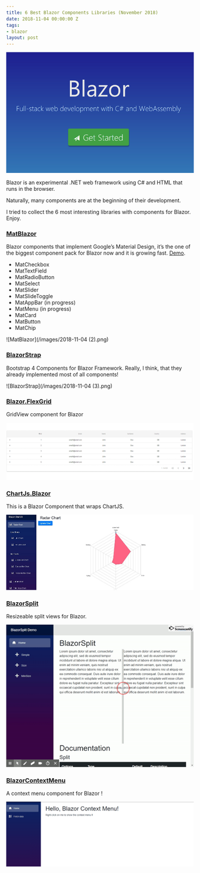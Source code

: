 ```yaml
---
title: 6 Best Blazor Components Libraries (November 2018)
date: 2018-11-04 00:00:00 Z
tags:
- blazor
layout: post
---
```


![](/images/blazor.png)

Blazor is an experimental .NET web framework using C# and HTML that runs in the browser.

Naturally, many components are at the beginning of their development.

I tried to collect the 6 most interesting libraries with components for Blazor. Enjoy.

<!--more-->

### [MatBlazor](https://github.com/SamProf/MatBlazor)

Blazor components that implement Google’s Material Design, it’s the one of the biggest component pack for Blazor now and it is growing fast. [Demo](https://blazorcomponents.github.io/MatBlazor/).
-   MatCheckbox
-   MatTextField
-   MatRadioButton
-   MatSelect
-   MatSlider
-   MatSlideToggle
-   MatAppBar (in progress)
-   MatMenu (in progress)
-   MatCard
-   MatButton
-   MatChip

![MatBlazor](/images/2018-11-04 (2).png)

### [BlazorStrap](https://github.com/chanan/BlazorStrap)

Bootstrap 4 Components for Blazor Framework. Really, I think, that they already implemented most of all components!

![BlazorStrap](/images/2018-11-04 (3).png)




### [Blazor.FlexGrid](https://github.com/Mewriick/Blazor.FlexGrid)

GridView component for Blazor

![Blazor.FlexGrid](/images/table_gif.gif)




### [ChartJs.Blazor](https://github.com/mariusmuntean/ChartJs.Blazor)

This is a Blazor Component that wraps ChartJS.

![ChartJs.Blazor](/images/ChartJs.Blazor.jpg)



### [BlazorSplit](https://github.com/BlazorComponents/BlazorSplit)

Resizeable split views for Blazor.

![BlazorSplit](/images/blazorsplit-demo.gif)



### [BlazorContextMenu](https://github.com/stavroskasidis/BlazorContextMenu)

A context menu component for Blazor !

![BlazorContextMenu](/images/blazor-context-menu-demo-1.gif)
